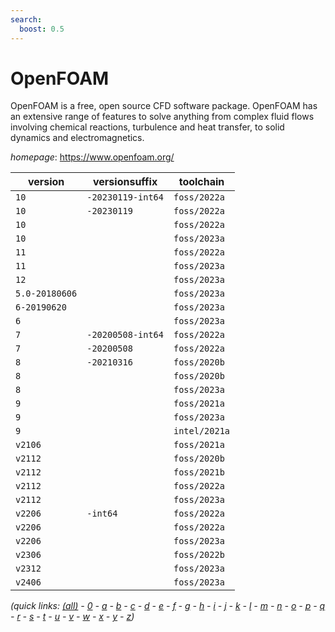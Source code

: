 ```yaml
---
search:
  boost: 0.5
---
```

# OpenFOAM

OpenFOAM is a free, open source CFD software package.  OpenFOAM has an extensive range of features to solve anything from complex fluid flows  involving chemical reactions, turbulence and heat transfer,  to solid dynamics and electromagnetics.

*homepage*: <https://www.openfoam.org/>

version | versionsuffix | toolchain
--------|---------------|----------
``10`` | ``-20230119-int64`` | ``foss/2022a``
``10`` | ``-20230119`` | ``foss/2022a``
``10`` |  | ``foss/2022a``
``10`` |  | ``foss/2023a``
``11`` |  | ``foss/2022a``
``11`` |  | ``foss/2023a``
``12`` |  | ``foss/2023a``
``5.0-20180606`` |  | ``foss/2023a``
``6-20190620`` |  | ``foss/2023a``
``6`` |  | ``foss/2023a``
``7`` | ``-20200508-int64`` | ``foss/2022a``
``7`` | ``-20200508`` | ``foss/2022a``
``8`` | ``-20210316`` | ``foss/2020b``
``8`` |  | ``foss/2020b``
``8`` |  | ``foss/2023a``
``9`` |  | ``foss/2021a``
``9`` |  | ``foss/2023a``
``9`` |  | ``intel/2021a``
``v2106`` |  | ``foss/2021a``
``v2112`` |  | ``foss/2020b``
``v2112`` |  | ``foss/2021b``
``v2112`` |  | ``foss/2022a``
``v2112`` |  | ``foss/2023a``
``v2206`` | ``-int64`` | ``foss/2022a``
``v2206`` |  | ``foss/2022a``
``v2206`` |  | ``foss/2023a``
``v2306`` |  | ``foss/2022b``
``v2312`` |  | ``foss/2023a``
``v2406`` |  | ``foss/2023a``


*(quick links: [(all)](../index.md) - [0](../0/index.md) - [a](../a/index.md) - [b](../b/index.md) - [c](../c/index.md) - [d](../d/index.md) - [e](../e/index.md) - [f](../f/index.md) - [g](../g/index.md) - [h](../h/index.md) - [i](../i/index.md) - [j](../j/index.md) - [k](../k/index.md) - [l](../l/index.md) - [m](../m/index.md) - [n](../n/index.md) - [o](../o/index.md) - [p](../p/index.md) - [q](../q/index.md) - [r](../r/index.md) - [s](../s/index.md) - [t](../t/index.md) - [u](../u/index.md) - [v](../v/index.md) - [w](../w/index.md) - [x](../x/index.md) - [y](../y/index.md) - [z](../z/index.md))*

